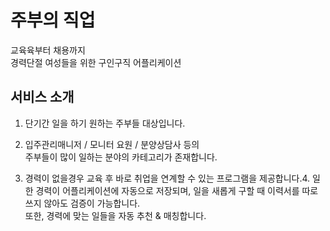 # 주부의 직업

교육육부터 채용까지<br>
경력단절 여성들을 위한 구인구직 어플리케이션

## 서비스 소개

1. 단기간 일을 하기 원하는 주부들 대상입니다.

2. 입주관리매니저 / 모니터 요원 / 분양상담사 등의<br>
   주부들이 많이 일하는 분야의 카테고리가 존재합니다.

3. 경력이 없을경우 교육 후 바로 취업을 연계할 수 있는 프로그램을 제공합니다.4. 일한 경력이 어플리케이션에 자동으로 저장되며, 일을 새롭게 구할 때 이력서를 따로 쓰지 않아도 검증이 가능합니다.<br>
                                                또한, 경력에 맞는 일들을 자동 추천 & 매칭합니다.
